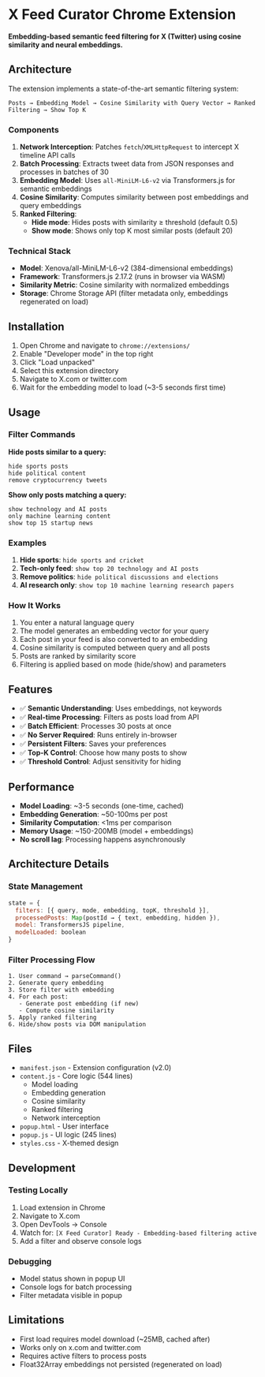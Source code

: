 # X Feed Curator Chrome Extension

**Embedding-based semantic feed filtering for X (Twitter) using cosine similarity and neural embeddings.**

## Architecture

The extension implements a state-of-the-art semantic filtering system:

```
Posts → Embedding Model → Cosine Similarity with Query Vector → Ranked Filtering → Show Top K
```

### Components

1. **Network Interception**: Patches `fetch`/`XMLHttpRequest` to intercept X timeline API calls
2. **Batch Processing**: Extracts tweet data from JSON responses and processes in batches of 30
3. **Embedding Model**: Uses `all-MiniLM-L6-v2` via Transformers.js for semantic embeddings
4. **Cosine Similarity**: Computes similarity between post embeddings and query embeddings
5. **Ranked Filtering**: 
   - **Hide mode**: Hides posts with similarity ≥ threshold (default 0.5)
   - **Show mode**: Shows only top K most similar posts (default 20)

### Technical Stack

- **Model**: Xenova/all-MiniLM-L6-v2 (384-dimensional embeddings)
- **Framework**: Transformers.js 2.17.2 (runs in browser via WASM)
- **Similarity Metric**: Cosine similarity with normalized embeddings
- **Storage**: Chrome Storage API (filter metadata only, embeddings regenerated on load)

## Installation

1. Open Chrome and navigate to `chrome://extensions/`
2. Enable "Developer mode" in the top right
3. Click "Load unpacked"
4. Select this extension directory
5. Navigate to X.com or twitter.com
6. Wait for the embedding model to load (~3-5 seconds first time)

## Usage

### Filter Commands

**Hide posts similar to a query:**
```
hide sports posts
hide political content
remove cryptocurrency tweets
```

**Show only posts matching a query:**
```
show technology and AI posts
only machine learning content
show top 15 startup news
```

### Examples

1. **Hide sports**: `hide sports and cricket`
2. **Tech-only feed**: `show top 20 technology and AI posts`
3. **Remove politics**: `hide political discussions and elections`
4. **AI research only**: `show top 10 machine learning research papers`

### How It Works

1. You enter a natural language query
2. The model generates an embedding vector for your query
3. Each post in your feed is also converted to an embedding
4. Cosine similarity is computed between query and all posts
5. Posts are ranked by similarity score
6. Filtering is applied based on mode (hide/show) and parameters

## Features

- ✅ **Semantic Understanding**: Uses embeddings, not keywords
- ✅ **Real-time Processing**: Filters as posts load from API
- ✅ **Batch Efficient**: Processes 30 posts at once
- ✅ **No Server Required**: Runs entirely in-browser
- ✅ **Persistent Filters**: Saves your preferences
- ✅ **Top-K Control**: Choose how many posts to show
- ✅ **Threshold Control**: Adjust sensitivity for hiding

## Performance

- **Model Loading**: ~3-5 seconds (one-time, cached)
- **Embedding Generation**: ~50-100ms per post
- **Similarity Computation**: <1ms per comparison
- **Memory Usage**: ~150-200MB (model + embeddings)
- **No scroll lag**: Processing happens asynchronously

## Architecture Details

### State Management
```javascript
state = {
  filters: [{ query, mode, embedding, topK, threshold }],
  processedPosts: Map(postId → { text, embedding, hidden }),
  model: TransformersJS pipeline,
  modelLoaded: boolean
}
```

### Filter Processing Flow
```
1. User command → parseCommand()
2. Generate query embedding
3. Store filter with embedding
4. For each post:
   - Generate post embedding (if new)
   - Compute cosine similarity
5. Apply ranked filtering
6. Hide/show posts via DOM manipulation
```

## Files

- `manifest.json` - Extension configuration (v2.0)
- `content.js` - Core logic (544 lines)
  - Model loading
  - Embedding generation
  - Cosine similarity
  - Ranked filtering
  - Network interception
- `popup.html` - User interface
- `popup.js` - UI logic (245 lines)
- `styles.css` - X-themed design

## Development

### Testing Locally
1. Load extension in Chrome
2. Navigate to X.com
3. Open DevTools → Console
4. Watch for: `[X Feed Curator] Ready - Embedding-based filtering active`
5. Add a filter and observe console logs

### Debugging
- Model status shown in popup UI
- Console logs for batch processing
- Filter metadata visible in popup

## Limitations

- First load requires model download (~25MB, cached after)
- Works only on x.com and twitter.com
- Requires active filters to process posts
- Float32Array embeddings not persisted (regenerated on load)
